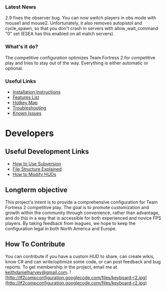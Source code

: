 ### Latest News ###
2.9 fixes the observer bug. You can now switch players in obs mode with mouse1 and mouse2. Unfortunately, it also removes autopistol and cycle\_spawn, so that you don't crash in servers with allow\_wait\_command "0" set (ESEA has this enabled on all match servers).

### What's it do? ###
The competitive configuration optimizes Team Fortress 2 for competitive play and tries to stay out of the way. Everything is either automatic or optional.

### Useful Links ###
  * [Installation Instructions](Manual.md)
  * [Features List](Features.md)
  * [Hotkey Map](Hotkeys.md)
  * [Troubleshooting](Troubleshooting.md)
  * [Known Issues](Issues.md)

# Developers #
## Useful Development Links ##
  * [How to Use Subversion](http://internetducttape.com/2007/03/03/howto_google_code_hosting_subversion_tortoisesvn/)
  * [File Structure Explained](FileStructureExplained.md)
  * [How to Modify HUDs](http://forums.steampowered.com/forums/showthread.php?t=794774)

## Longterm objective ##
This project's intent is to provide a comprehensive configuration for Team Fortress 2 competitive play. The goal is to promote customization and growth within the community through convenience, rather than advantage, and do this in a way that is accessible for both experienced and novice FPS players. By taking feedback from leagues, we hope to keep the configuration legal in both North America and Europe.

## How To Contribute ##
You can contribute if you have a custom HUD to share, can create wikis, know C# and can write/optimize some code, or can post feedback and bug reports. To get membership in the project, email me at keithdanielharvey@gmail.com.
![http://tf2compconfiguration.googlecode.com/files/keyboard-r2.jpg](http://tf2compconfiguration.googlecode.com/files/keyboard-r2.jpg)